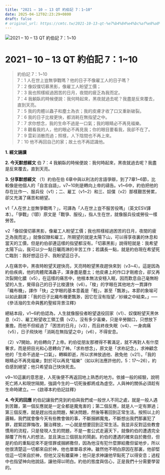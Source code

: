 ```yaml
---
title: "2021 – 10 – 13 QT 約伯記 7：1~10"
date: 2025-04-12T02:23:29+0800
draft: false
# original_url: https://cmtc.tw/2021-10-13-qt-%e7%b4%84%e4%bc%af%e8%a8%98-7%ef%bc%9a110
---
```


![2021 – 10 – 13 QT 約伯記 7：1\~10](/images/qt.jpg   "2021 – 10 – 13 QT 約伯記 7：1\~10")

# 2021 – 10 – 13 QT 約伯記 7：1\~10

> 約伯記 7：1\~10  
> 7：1 人在世上豈無爭戰嗎？他的日子不像雇工人的日子嗎？  
> 7：2 像奴僕切慕黑影，像雇工人盼望工價；  
> 7：3 我也照樣經過困苦的日月，夜間的疲乏為我而定。  
> 7：4 我躺臥的時候便說：我何時起來，黑夜就過去呢？我盡是反來覆去，直到天亮。  
> 7：5 我的肉體以蟲子和塵土為衣；我的皮膚才收了口又重新破裂。  
> 7：6 我的日子比梭更快，都消耗在無指望之中。  
> 7：7 求你想念，我的生命不過是一口氣；我的眼睛必不再見福樂。  
> 7：8 觀看我的人，他的眼必不再見我；你的眼目要看我，我卻不在了。  
> 7：9 雲彩消散而過；照樣，人下陰間也不再上來。  
> 7：10 他不再回自己的家；故土也不再認識他。

**1. 經文誦讀**

**2.  今天默想經文**
伯 7：4 我躺臥的時候便說：我何時起來，黑夜就過去呢？我盡是反來覆去，直到天亮。

**3. 分享默想經文**
（1）約伯在伯 6章中與以利法的言語爭辯，到了7章1\~6節，比較像是他個人的「自言自語」，v7\~10則是轉向上帝的禱告。v1\~6中，約伯把他的存在比作一、服兵役（v1）；二、雇工（v1\~2）和三、奴僕（v2）那樣艱苦勞累，卻又充滿了痛苦和絕望。

v1「人在世上豈無爭戰嗎？」，可譯為「人在世上豈不服苦役嗎」（英文ESV譯本）。「爭戰」（1節）原文是「戰爭、服役」，指人生在世，就像服兵役或勞役一樣勞苦。

v2「像奴僕切慕黑影，像雇工人盼望工價；我也照樣經過困苦的日月，夜間的疲乏為我而定。」就像奴隸和雇工，所期望的就是太陽下山，可以得享夜裏的休息和當天的工價，但是約伯卻連這樣的指望都沒有。「切慕黑影」說得短就是：我希望太陽下山，我可以少一點日曬雨淋的辛苦工作；若講長一點，就是約伯現在希望死亡臨到：我好想這日子、我盼望這日子。

人在痛苦中，黑夜時盼望天趕快亮，天亮時盼望黑夜趕快來到（v3\~4）。這是因為約伯疾病，他的肉體爬滿蟲子，渾身盡是塵土；他皮膚上的作口才剛癒合，卻又再次裂開化膿（v5），在這樣的痛苦中，他根本無法安穩入眠，因而歎息自己毫無盼望的人生，覺得自己的日子比梭還快（v6）。「梭」的字眼在其他地方一貫譯作「織布機」，譯作「快」之字眼的基本意義是「輕」，甚至「飄渺」。本節的象喻可以如此翻譯：「我的日子比織布機更飄渺，因它在沒有指望／紗線之中結束。」──《參活潑的生命與舊約聖經背景注釋》

總結本段，v1\~6約伯認為，人生就像服役者盼望退役回家（v1）、奴僕盼望天黑休息（v2）、雇工盼望收工領工價（v2）。沒有多少喜樂，只是辛勞餬口，只想放下重擔。而他不但經過了「困苦的日月」（v3），而且終夜失眠（v4）、一身病痛（v5），日子飛快地「消耗在無指望之中」（v6），不得安息。

（2）v7開始，約伯轉向了上帝。約伯從朋友那裡得不著滿足，就不再對人有什麼奢求，而是把目光和心思轉向了神。「求祢想念」，原文是「求祢記念」，求神顧念他的「生命不過是一口氣」，轉瞬即逝，所以求神放過他、赦免他（v21）。「我的眼睛必不再見福樂」對於可以再見“福樂”（如以利法應許他的，5：17～26），約伯感到絕望；他只希望自己快快死去。

v9\~10這裏的意思是，人死後便不再返回地上熟悉的地方。依據一般的經驗，說明死亡將人和現世隔開，強調今生的一切死後都將成為虛空。人與神的關係必須趁有生命時建立。—《啟導本約伯記註釋》

**4. 今天的回應**
約伯記讓我們見到約伯與我們或一般世人不同之處，就是一般人遇到苦難，第一個反應就是一定全都是魔鬼害的；第二個反應，就是人一定有罪過；第三個反應，就是趕出找出問題，解決問題，然後等著回到正常生活。按照以上的邏輯，我們就會像今天有些教會做的事，不斷捆綁魔鬼，不斷想出我們那裏犯了罪，趕緊認罪悔改，醫治釋放，一心就是想要回到正常生活。我並非反對這些教會慣用的流程，只是發現人生的問題，不是一套公式走遍天下，就像約伯的遭遇完全顛覆了所有人的想法，並且演出三個朋友的鬧劇。約伯的遭遇的確來自於撒但，但是約伯的重點從來不是怪罪或捆綁撒但，因為他沒有犯什麼罪給撒但留地步，所以他很清楚這一切都來自於神，他也單單尋求神。雖然他不明白原因在那裏，他卻堅信這一切來自於神，但他又沒有離棄神；他只是求神讓他早點死了以得安息；過程中也指望神向他說話，讓他得以明白。約伯的態度與信心，正是我們十分需要學習的。
